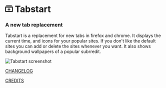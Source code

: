 # <img src="img/logo.png" width="24" height="24" alt="Tabstart"> Tabstart

### A new tab replacement

Tabstart is a replacement for new tabs in firefox and chrome. It displays the current time, and icons for your popular sites. If you don't like the 
default sites you can add or delete the sites whenever you want. It also shows background wallpapers of a popular subrredit.

![Tabstart screenshot](https://i.imgur.com/LEPDYM2.jpg)

<a href="changelog.md">CHANGELOG</a>


<a href="credits.md">CREDITS</a>

